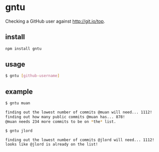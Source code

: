 # gntu

Checking a GitHub user against http://git.io/top.

## install

```sh
npm install gntu
```

## usage

```sh
$ gntu [github-username]
```

## example

```sh
$ gntu muan

finding out the lowest number of commits @muan will need... 1112!
finding out how many public commits @muan has... 878!
@muan needs 234 more commits to be on *the* list.

$ gntu jlord

finding out the lowest number of commits @jlord will need... 1112!
looks like @jlord is already on the list!
```
